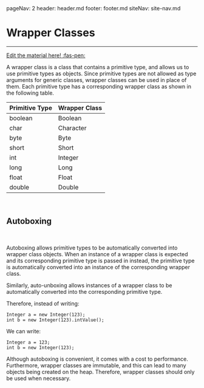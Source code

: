 <frontmatter>
  pageNav: 2
  header: header.md
  footer: footer.md
  siteNav: site-nav.md
</frontmatter>

<br> 

# Wrapper Classes
<hr>

<!-- DO NOT DELETE THIS LINK AND PLEASE WRITE BELOW THIS LINK-->
[Edit the material here! :fas-pen:](https://github.com/nus-cs2030/1920-s2/edit/master/contents/textbook/lecture05/wrapperClasses/wrapperClasses.md)
<!-- DO NOT DELETE THIS LINK AND PLEASE WRITE BELOW THIS LINK-->

A wrapper class is a class that contains a primitive type, and allows us to use primitive types as objects. 
Since primitive types are not allowed as type arguments for generic classes, wrapper classes can be used in place of them.
Each primitive type has a corresponding wrapper class as shown in the following table.

| Primitive Type  | Wrapper Class  |
| --------------- | -------------- |
| boolean         | Boolean        |
| char            | Character      |
| byte            | Byte           |
| short           | Short          |
| int             | Integer        |
| long            | Long           |
| float           | Float          |
| double          | Double         |

<br> 

## Autoboxing
<br>

Autoboxing allows primitive types to be automatically converted into wrapper class objects.
When an instance of a wrapper class is expected and its corresponding primitive type is passed in instead, the primitive type is
automatically converted into an instance of the corresponding wrapper class.

Similarly, auto-unboxing allows instances of a wrapper class to be automatically converted into the corresponding primitive type.

Therefore, instead of writing:
```
Integer a = new Integer(123);
int b = new Integer(123).intValue();
```
We can write:
```
Integer a = 123;
int b = new Integer(123);
```

Although autoboxing is convenient, it comes with a cost to performance. Furthermore, wrapper classes are immutable, and this can lead
to many objects being created on the heap. Therefore, wrapper classes should only be used when necessary.
